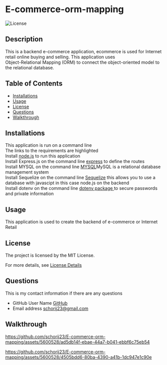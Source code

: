 # E-commerce-orm-mapping

![License](https://img.shields.io/badge/License-MIT-yellow.svg)

## Description
This is a backend e-commerce application, ecommerce is used for Internet retail online buying and selling. This application uses<br>
Object-Relational Mapping (ORM) to connect the object-oriented model to the relational database.

## Table of Contents

* [Installations](#installations)
* [Usage](#usage)
* [License](#license)
* [Questions](#questions)
* [Walkthrough](#walkthrough)

## Installations
This application is run on a command line<br>
The links to the requirements are highlighted<br>
Install [node.js](https://nodejs.org/en) to run this application<br>
Install Express.js on the command line [express](https://www.npmjs.com/package/express) to define the routes<br>
Install MYSQL on the command line [MYSQL](https://www.npmjs.com/package/sequelize)MySQL is a relational database management system<br>
Install Sequelize on the command line [Sequelize](https://www.npmjs.com/package/mysql2) this allows you to use a database 
with javascipt in this case node.js on the backend<br>
Install dotenv on the command line [dotenv package ](https://www.npmjs.com/package/dotenv) to 
secure passwords and private information<br>


## Usage
This application is used to create the backend of e-commerce or Internet Retail

## License
The project is licensed by the MIT License.

For more details, see [License Details](https://choosealicense.com/licenses/mit/)

## Questions

  This is my contact information if there are any questions

  - GitHub User Name [GitHub](https://github.com/schorij23) 
  - Email address schorij23@gmail.com

## Walkthrough


https://github.com/schorij23/E-commerce-orm-mapping/assets/5600528/ad5db14f-ebae-44a7-b041-ebbf6c75eb54




https://github.com/schorij23/E-commerce-orm-mapping/assets/5600528/4505bdd6-80ba-4390-a41b-1dc947e1c90e



